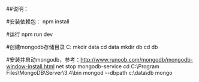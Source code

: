
##说明：

#安装依赖包：
npm install

#运行
npm run dev

#创建mongodb存储目录
C:
mkdir data
cd data
mkdir db
cd db

#安装并启动mongodb，参考：http://www.runoob.com/mongodb/mongodb-window-install.html
net stop mongodb-service
cd C:\Program Files\MongoDB\Server\3.4\bin
mongod --dbpath c:\data\db
mongo
